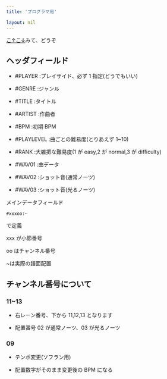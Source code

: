 ```yaml
---
title: 'プログラマ用'

layout: nil
---
```


[こ↑こ↓](http://hitkey.nekokan.dyndns.info/cmdsJP.htm#BMS)みて、どうぞ

## ヘッダフィールド

- \#PLAYER :プレイサイド、必ず 1 指定(どうでもいい)

- \#GENRE :ジャンル

- \#TITLE :タイトル

- \#ARTIST :作曲者

- \#BPM :初期 BPM

- \#PLAYLEVEL :曲ごとの難易度(とりあえず 1~10)

- \#RANK :大雑把な難易度(1 が easy,2 が normal,3 が difficulty)

- \#WAV01 :曲データ

- \#WAV02 :ショット音(通常ノーツ)

- \#WAV03 :ショット音(光るノーツ)


メインデータフィールド

`#xxxoo:~`

で定義

xxx が小節番号

oo はチャンネル番号

~は実際の譜面配置

## チャンネル番号について

### 11~13

- 右レーン番号、下から 11,12,13 となります

- 配置番号 02 が通常ノーツ、03 が光るノーツ

### 09

- テンポ変更(ソフラン用)

- 配置数字がそのまま変更後の BPM になる
